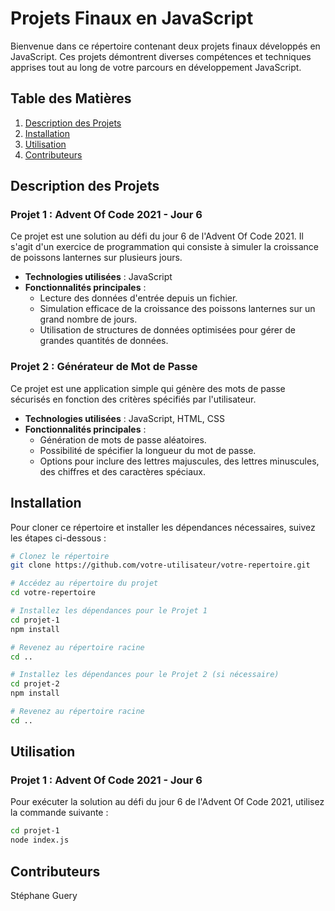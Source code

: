 # Projets Finaux en JavaScript

Bienvenue dans ce répertoire contenant deux projets finaux développés en JavaScript. Ces projets démontrent diverses compétences et techniques apprises tout au long de votre parcours en développement JavaScript.

## Table des Matières

1. [Description des Projets](#description-des-projets)
2. [Installation](#installation)
3. [Utilisation](#utilisation)
4. [Contributeurs](#contributeurs)

## Description des Projets

### Projet 1 : Advent Of Code 2021 - Jour 6

Ce projet est une solution au défi du jour 6 de l'Advent Of Code 2021. Il s'agit d'un exercice de programmation qui consiste à simuler la croissance de poissons lanternes sur plusieurs jours.

- **Technologies utilisées** : JavaScript
- **Fonctionnalités principales** :
  - Lecture des données d'entrée depuis un fichier.
  - Simulation efficace de la croissance des poissons lanternes sur un grand nombre de jours.
  - Utilisation de structures de données optimisées pour gérer de grandes quantités de données.

### Projet 2 : Générateur de Mot de Passe

Ce projet est une application simple qui génère des mots de passe sécurisés en fonction des critères spécifiés par l'utilisateur.

- **Technologies utilisées** : JavaScript, HTML, CSS
- **Fonctionnalités principales** :
  - Génération de mots de passe aléatoires.
  - Possibilité de spécifier la longueur du mot de passe.
  - Options pour inclure des lettres majuscules, des lettres minuscules, des chiffres et des caractères spéciaux.

## Installation

Pour cloner ce répertoire et installer les dépendances nécessaires, suivez les étapes ci-dessous :

```bash
# Clonez le répertoire
git clone https://github.com/votre-utilisateur/votre-repertoire.git

# Accédez au répertoire du projet
cd votre-repertoire

# Installez les dépendances pour le Projet 1
cd projet-1
npm install

# Revenez au répertoire racine
cd ..

# Installez les dépendances pour le Projet 2 (si nécessaire)
cd projet-2
npm install

# Revenez au répertoire racine
cd ..
```

## Utilisation

### Projet 1 : Advent Of Code 2021 - Jour 6

Pour exécuter la solution au défi du jour 6 de l'Advent Of Code 2021, utilisez la commande suivante :

```bash
cd projet-1
node index.js
```

## Contributeurs

Stéphane Guery
